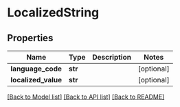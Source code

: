 # LocalizedString

## Properties
Name | Type | Description | Notes
------------ | ------------- | ------------- | -------------
**language_code** | **str** |  | [optional] 
**localized_value** | **str** |  | [optional] 

[[Back to Model list]](../README.md#documentation-for-models) [[Back to API list]](../README.md#documentation-for-api-endpoints) [[Back to README]](../README.md)

